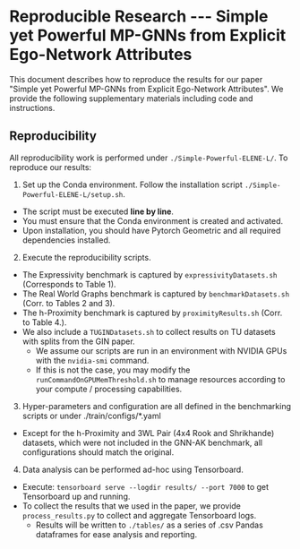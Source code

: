 Reproducible Research --- Simple yet Powerful MP-GNNs from Explicit Ego-Network Attributes
==========================================================================================

This document describes how to reproduce the results for our paper "Simple yet Powerful 
MP-GNNs from Explicit Ego-Network Attributes". We provide the following supplementary
materials including code and instructions.

## Reproducibility

All reproducibility work is performed under `./Simple-Powerful-ELENE-L/`. To reproduce our results:

1. Set up the Conda environment. Follow the installation script `./Simple-Powerful-ELENE-L/setup.sh`.
  * The script must be executed **line by line**.
  * You must ensure that the Conda environment is created and activated.
  * Upon installation, you should have Pytorch Geometric and all required dependencies installed.
2. Execute the reproducibility scripts. 
  * The Expressivity benchmark is captured by `expressivityDatasets.sh` (Corresponds to Table 1).
  * The Real World Graphs benchmark is captured by `benchmarkDatasets.sh` (Corr. to Tables 2 and 3).
  * The h-Proximity benchmark is captured by `proximityResults.sh` (Corr. to Table 4.).
  * We also include a `TUGINDatasets.sh` to collect results on TU datasets with splits from the GIN paper.
  	* We assume our scripts are run in an environment with NVIDIA GPUs with the `nvidia-smi` command.
  	* If this is not the case, you may modify the `runCommandOnGPUMemThreshold.sh` to manage resources according to your compute / processing capabilities.
3. Hyper-parameters and configuration are all defined in the benchmarking scripts or under ./train/configs/*.yaml
  * Except for the h-Proximity and 3WL Pair (4x4 Rook and Shrikhande) datasets, which were not included in the GNN-AK benchmark, all configurations should match the original.
4. Data analysis can be performed ad-hoc using Tensorboard.
  * Execute: `tensorboard serve --logdir results/ --port 7000` to get Tensorboard up and running.
  * To collect the results that we used in the paper, we provide `process_results.py` to collect and aggregate Tensorboard logs.
    * Results will be written to `./tables/` as a series of .csv Pandas dataframes for ease analysis and reporting.
